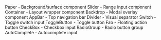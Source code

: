 Paper - Background/surface component
Slider - Range input component
Container - Layout wrapper component
Backdrop - Modal overlay component
AppBar - Top navigation bar
Divider - Visual separator
Switch - Toggle switch input
ToggleButton - Toggle button
Fab - Floating action button
CheckBox - Checkbox input
RadioGroup - Radio button group
AutoComplete - Autocomplete input